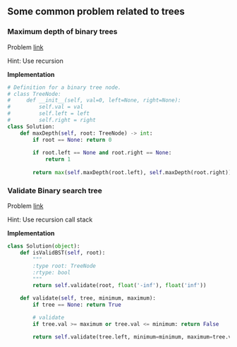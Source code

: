 ## Some common problem related to trees

### Maximum depth of binary trees
Problem [link](https://leetcode.com/explore/featured/card/top-interview-questions-easy/94/trees/555/)

Hint: Use recursion

**Implementation**
```python
# Definition for a binary tree node.
# class TreeNode:
#     def __init__(self, val=0, left=None, right=None):
#         self.val = val
#         self.left = left
#         self.right = right
class Solution:
    def maxDepth(self, root: TreeNode) -> int:
        if root == None: return 0
        
        if root.left == None and root.right == None:
            return 1
        
        return max(self.maxDepth(root.left), self.maxDepth(root.right))+1
```

### Validate Binary search tree
Problem [link](https://leetcode.com/problems/validate-binary-search-tree/)

Hint: Use recursion call stack

**Implementation**
```python
class Solution(object):
    def isValidBST(self, root):
        """
        :type root: TreeNode
        :rtype: bool
        """
        return self.validate(root, float('-inf'), float('inf'))

    def validate(self, tree, minimum, maximum):
        if tree == None: return True

        # validate
        if tree.val >= maximum or tree.val <= minimum: return False

        return self.validate(tree.left, minimum=minimum, maximum=tree.val) and self.validate(tree.right, minimum=tree.val, maximum=maximum)
```